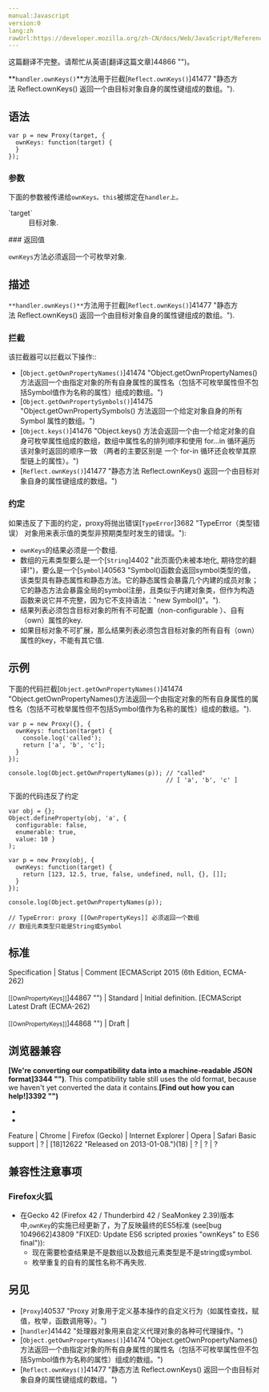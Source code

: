 ```yaml
---
manual:Javascript
version:0
lang:zh
rawUrl:https://developer.mozilla.org/zh-CN/docs/Web/JavaScript/Reference/Global_Objects/Proxy/handler/ownKeys
---
```




这篇翻译不完整。请帮忙从英语[翻译这篇文章]44866 "")。






**`handler.ownKeys()`**方法用于拦截[`Reflect.ownKeys()`]41477 "静态方法 Reflect.ownKeys() 返回一个由目标对象自身的属性键组成的数组。").


## 语法<a name="语法"></a>

```
var p = new Proxy(target, {
  ownKeys: function(target) {
  }
});
```

### 参数<a name="参数"></a>


下面的参数被传递给`ownKeys。this`被绑定在`handler上。`

<dl><dt id=''>`target`</dt><dd>目标对象.</dd></dl>
### 返回值<a name="返回值"></a>


`ownKeys`方法必须返回一个可枚举对象.


## 描述<a name="描述"></a>


`**handler.ownKeys()**`方法用于拦截[`Reflect.ownKeys()`]41477 "静态方法 Reflect.ownKeys() 返回一个由目标对象自身的属性键组成的数组。").


### 拦截<a name="拦截"></a>


该拦截器可以拦截以下操作::


* [`Object.getOwnPropertyNames()`]41474 "Object.getOwnPropertyNames()方法返回一个由指定对象的所有自身属性的属性名（包括不可枚举属性但不包括Symbol值作为名称的属性）组成的数组。")
* [`Object.getOwnPropertySymbols()`]41475 "Object.getOwnPropertySymbols() 方法返回一个给定对象自身的所有 Symbol 属性的数组。")
* [`Object.keys()`]41476 "Object.keys() 方法会返回一个由一个给定对象的自身可枚举属性组成的数组，数组中属性名的排列顺序和使用 for...in 循环遍历该对象时返回的顺序一致 （两者的主要区别是 一个 for-in 循环还会枚举其原型链上的属性）。")
* [`Reflect.ownKeys()`]41477 "静态方法 Reflect.ownKeys() 返回一个由目标对象自身的属性键组成的数组。")

### 约定<a name="约定"></a>


如果违反了下面的约定，proxy将抛出错误[`TypeError`]3682 "TypeError（类型错误） 对象用来表示值的类型非预期类型时发生的错误。"):


* `ownKeys`的结果必须是一个数组.
* 数组的元素类型要么是一个[`String`]4402 "此页面仍未被本地化, 期待您的翻译!")，要么是一个[`Symbol`]40563 "Symbol()函数会返回symbol类型的值，该类型具有静态属性和静态方法。它的静态属性会暴露几个内建的成员对象；它的静态方法会暴露全局的symbol注册，且类似于内建对象类，但作为构造函数来说它并不完整，因为它不支持语法："new Symbol()"。").
* 结果列表必须包含目标对象的所有不可配置（non-configurable ）、自有（own）属性的key.
* 如果目标对象不可扩展，那么结果列表必须包含目标对象的所有自有（own）属性的key，不能有其它值.

## 示例<a name="示例"></a>


下面的代码拦截[`Object.getOwnPropertyNames()`]41474 "Object.getOwnPropertyNames()方法返回一个由指定对象的所有自身属性的属性名（包括不可枚举属性但不包括Symbol值作为名称的属性）组成的数组。").


```
var p = new Proxy({}, {
  ownKeys: function(target) {
    console.log('called');
    return ['a', 'b', 'c'];
  }
});

console.log(Object.getOwnPropertyNames(p)); // "called"
                                            // [ 'a', 'b', 'c' ]
```


下面的代码违反了约定


```
var obj = {};
Object.defineProperty(obj, 'a', { 
  configurable: false, 
  enumerable: true, 
  value: 10 }
);

var p = new Proxy(obj, {
  ownKeys: function(target) {
    return [123, 12.5, true, false, undefined, null, {}, []];
  }
});

console.log(Object.getOwnPropertyNames(p)); 

// TypeError: proxy [[OwnPropertyKeys]] 必须返回一个数组 
// 数组元素类型只能是String或Symbol
```

## 标准<a name="标准"></a>

Specification | Status | Comment 
[ECMAScript 2015 (6th Edition, ECMA-262)<br></br><small>[[OwnPropertyKeys]]</small>]44867 "") | Standard | Initial definition. 
[ECMAScript Latest Draft (ECMA-262)<br></br><small>[[OwnPropertyKeys]]</small>]44868 "") | Draft |  


## 浏览器兼容<a name="浏览器兼容"></a>


**[We&#39;re converting our compatibility data into a machine-readable JSON format]3344 "")**. This compatibility table still uses the old format, because we haven&#39;t yet converted the data it contains.**[Find out how you can help!]3392 "")**


* 
* 

Feature | Chrome | Firefox (Gecko) | Internet Explorer | Opera | Safari 
Basic support | ? | [18]12622 "Released on 2013-01-08.")(18) | ? | ? | ? 





## 兼容性注意事项<a name="兼容性注意事项"></a>

### Firefox火狐<a name="Firefox火狐"></a>

* 在Gecko 42 (Firefox 42 / Thunderbird 42 / SeaMonkey 2.39)版本中,`ownKey`的实施已经更新了，为了反映最终的ES5标准 (see[bug 1049662]43809 "FIXED: Update ES6 scripted proxies "ownKeys" to ES6 final")):
	* 现在需要检查结果是不是数组以及数组元素类型是不是string或symbol.
	* 枚举重复的自有的属性名称不再失败.

## 另见<a name="另见"></a>

* [`Proxy`]40537 "Proxy 对象用于定义基本操作的自定义行为（如属性查找，赋值，枚举，函数调用等）。")
* [`handler`]41442 "处理器对象用来自定义代理对象的各种可代理操作。")
* [`Object.getOwnPropertyNames()`]41474 "Object.getOwnPropertyNames()方法返回一个由指定对象的所有自身属性的属性名（包括不可枚举属性但不包括Symbol值作为名称的属性）组成的数组。")
* [`Reflect.ownKeys()`]41477 "静态方法 Reflect.ownKeys() 返回一个由目标对象自身的属性键组成的数组。")



